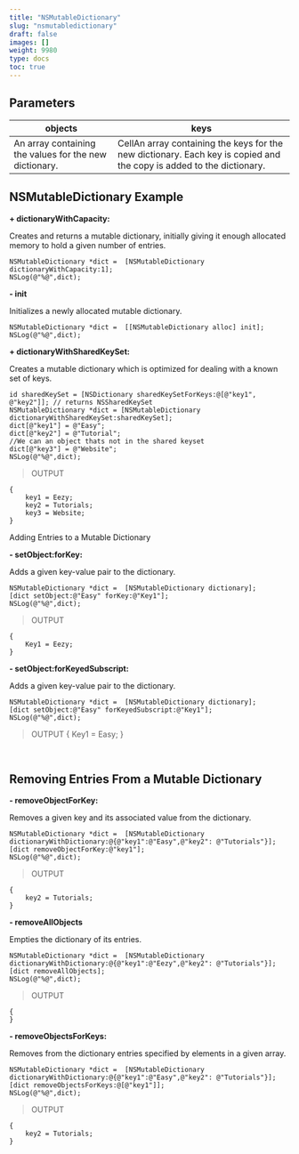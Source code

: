 ```yaml
---
title: "NSMutableDictionary"
slug: "nsmutabledictionary"
draft: false
images: []
weight: 9980
type: docs
toc: true
---
```


## Parameters
| objects | keys |
| ------ | ------ |
| An array containing the values for the new dictionary.   | CellAn array containing the keys for the new dictionary. Each key is copied and the copy is added to the dictionary. |




## NSMutableDictionary Example
**+ dictionaryWithCapacity:**

Creates and returns a mutable dictionary, initially giving it enough allocated memory to hold a given number of entries.

    NSMutableDictionary *dict =  [NSMutableDictionary dictionaryWithCapacity:1];
    NSLog(@"%@",dict);

**- init**

Initializes a newly allocated mutable dictionary.

    NSMutableDictionary *dict =  [[NSMutableDictionary alloc] init];        
    NSLog(@"%@",dict);

**+ dictionaryWithSharedKeySet:**

Creates a mutable dictionary which is optimized for dealing with a known set of keys.

    id sharedKeySet = [NSDictionary sharedKeySetForKeys:@[@"key1", @"key2"]]; // returns NSSharedKeySet
    NSMutableDictionary *dict = [NSMutableDictionary dictionaryWithSharedKeySet:sharedKeySet];
    dict[@"key1"] = @"Easy";
    dict[@"key2"] = @"Tutorial";
    //We can an object thats not in the shared keyset
    dict[@"key3"] = @"Website";
    NSLog(@"%@",dict);  

> OUTPUT

    {
        key1 = Eezy;
        key2 = Tutorials;
        key3 = Website;
    }
Adding Entries to a Mutable Dictionary

**- setObject:forKey:**

Adds a given key-value pair to the dictionary.

    NSMutableDictionary *dict =  [NSMutableDictionary dictionary];
    [dict setObject:@"Easy" forKey:@"Key1"];
    NSLog(@"%@",dict);

> OUTPUT

    {
        Key1 = Eezy;
    }
**- setObject:forKeyedSubscript:**

Adds a given key-value pair to the dictionary.

    NSMutableDictionary *dict =  [NSMutableDictionary dictionary];
    [dict setObject:@"Easy" forKeyedSubscript:@"Key1"];
    NSLog(@"%@",dict);  

> OUTPUT
{
    Key1 = Easy;
} 

        


## Removing Entries From a Mutable Dictionary
**- removeObjectForKey:**

Removes a given key and its associated value from the dictionary.

    NSMutableDictionary *dict =  [NSMutableDictionary dictionaryWithDictionary:@{@"key1":@"Easy",@"key2": @"Tutorials"}];
    [dict removeObjectForKey:@"key1"];
    NSLog(@"%@",dict);

> OUTPUT

    {
        key2 = Tutorials;
    } 

**- removeAllObjects**

Empties the dictionary of its entries.

    NSMutableDictionary *dict =  [NSMutableDictionary dictionaryWithDictionary:@{@"key1":@"Eezy",@"key2": @"Tutorials"}];
    [dict removeAllObjects];
    NSLog(@"%@",dict);

> OUTPUT

    {
    }

**- removeObjectsForKeys:**

Removes from the dictionary entries specified by elements in a given array.

    NSMutableDictionary *dict =  [NSMutableDictionary dictionaryWithDictionary:@{@"key1":@"Easy",@"key2": @"Tutorials"}];
    [dict removeObjectsForKeys:@[@"key1"]];
    NSLog(@"%@",dict);

> OUTPUT

    {
        key2 = Tutorials;
    }

      

